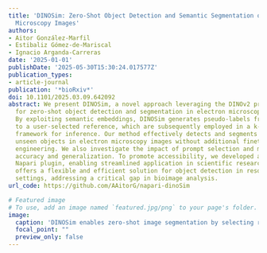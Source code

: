 ```yaml
---
title: 'DINOSim: Zero-Shot Object Detection and Semantic Segmentation on Electron
  Microscopy Images'
authors:
- Aitor González-Marfil
- Estibaliz Gómez-de-Mariscal
- Ignacio Arganda-Carreras
date: '2025-01-01'
publishDate: '2025-05-30T15:30:24.017577Z'
publication_types:
- article-journal
publication: '*bioRxiv*'
doi: 10.1101/2025.03.09.642092
abstract: We present DINOSim, a novel approach leveraging the DINOv2 pretrained encoder
  for zero-shot object detection and segmentation in electron microscopy datasets.
  By exploiting semantic embeddings, DINOSim generates pseudo-labels from patch distances
  to a user-selected reference, which are subsequently employed in a k-nearest neighbors
  framework for inference. Our method effectively detects and segments previously
  unseen objects in electron microscopy images without additional finetuning or prompt
  engineering. We also investigate the impact of prompt selection and model size on
  accuracy and generalization. To promote accessibility, we developed an open-source
  Napari plugin, enabling streamlined application in scientific research. DINOSim
  offers a flexible and efficient solution for object detection in resource-constrained
  settings, addressing a critical gap in bioimage analysis.
url_code: https://github.com/AAitorG/napari-dinoSim

# Featured image
# To use, add an image named `featured.jpg/png` to your page's folder. 
image:
  caption: 'DINOSim enables zero-shot image segmentation by selecting reference points on an image.'
  focal_point: ""
  preview_only: false
---
```

